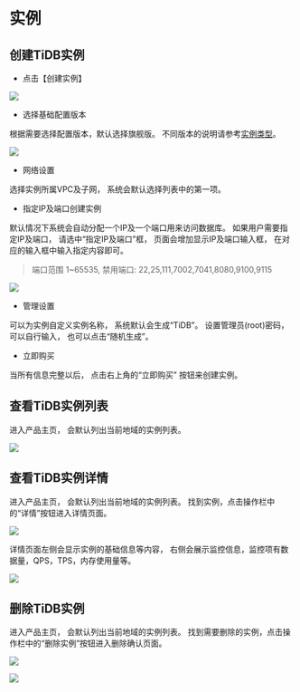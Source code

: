 # 实例

## 创建TiDB实例

- 点击【创建实例】

![](http://tidb-doc.cn-bj.ufileos.com/basic/TiDB-create.png)

- 选择基础配置版本

根据需要选择配置版本，默认选择旗舰版。 不同版本的说明请参考[实例类型](https://docs.ucloud.cn/tidb/introduction/instancetype)。

![](http://tidb-doc.cn-bj.ufileos.com/basic/instance_type20211025.1.png)

- 网络设置

选择实例所属VPC及子网， 系统会默认选择列表中的第一项。

- 指定IP及端口创建实例

默认情况下系统会自动分配一个IP及一个端口用来访问数据库。 如果用户需要指定IP及端口， 请选中“指定IP及端口”框， 页面会增加显示IP及端口输入框， 在对应的输入框中输入指定内容即可。

> 端口范围 1~65535, 禁用端口: 22,25,111,7002,7041,8080,9100,9115
 
![](http://tidb-doc.cn-bj.ufileos.com/basic/create_fixed_ip_port.png)

- 管理设置

可以为实例自定义实例名称， 系统默认会生成“TiDB”。 设置管理员(root)密码， 可以自行输入， 也可以点击“随机生成”。

- 立即购买

当所有信息完整以后， 点击右上角的“立即购买” 按钮来创建实例。

## 查看TiDB实例列表

进入产品主页， 会默认列出当前地域的实例列表。 

![](http://tidb-doc.cn-bj.ufileos.com/basic/instance.list1.png)


## 查看TiDB实例详情

进入产品主页， 会默认列出当前地域的实例列表。 找到实例，点击操作栏中的“详情”按钮进入详情页面。

![](http://tidb-doc.cn-bj.ufileos.com/basic/instance.list.detail.button.png)

详情页面左侧会显示实例的基础信息等内容， 右侧会展示监控信息，监控项有数据量，QPS，TPS，内存使用量等。

![](http://tidb-docs.cn-bj.ufileos.com/config001.png)

## 删除TiDB实例

进入产品主页， 会默认列出当前地域的实例列表。 找到需要删除的实例，点击操作栏中的“删除实例”按钮进入删除确认页面。

![](http://tidb-doc.cn-bj.ufileos.com/basic/delete_button.png)

![](http://tidb-docs.cn-bj.ufileos.com/delete001.png)


